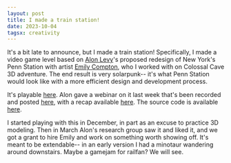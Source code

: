```yaml
---
layout: post
title: I made a train station!
date: 2023-10-04
tagsx: creativity
---
```


It's a bit late to announce, but I made a train station! Specifically, I made a video game level based on [Alon Levy](https://pedestrianobservations.com/)'s proposed redesign of New York's Penn Station with artist [Emily Compton](https://thiefrabbit.com/), who I worked with on Colossal Cave 3D adventure. The end result is very solarpunk-- it's what Penn Station would look like with a more efficient design and development process.

It's playable [here](https://cidney.itch.io/fantasy-penn-station). Alon gave a webinar on it last week that's been recorded and posted [here](https://www.youtube.com/watch?v=pZCqnzc-v3Q), with a recap available [here](https://pedestrianobservations.com/2023/09/29/our-webinar-and-penn-reconstruction/). The source code is available [here](https://github.com/cidneyhamilton/FantasyPennStation).

I started playing with this in December, in part as an excuse to practice 3D modeling. Then in March Alon's research group saw it and liked it, and we got a grant to hire Emily and work on something worth showing off. It's meant to be extendable-- in an early version I had a minotaur wandering around downstairs. Maybe a gamejam for railfan? We will see.